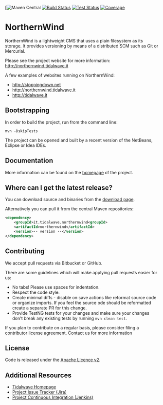 [![Maven Central](https://img.shields.io/maven-central/v/it.tidalwave.northernwind/northernwind.svg)
[![Build Status](https://img.shields.io/jenkins/s/http/services.tidalwave.it/ci/job/NorthernWind_Build_from_Scratch.svg)](http://services.tidalwave.it/ci/view/NorthernWind)
[![Test Status](https://img.shields.io/jenkins/t/http/services.tidalwave.it/ci/job/NorthernWind.svg)](http://services.tidalwave.it/ci/view/NorthernWind)
[![Coverage](https://img.shields.io/jenkins/c/http/services.tidalwave.it/ci/job/NorthernWind.svg)](http://services.tidalwave.it/ci/view/NorthernWind)

NorthernWind
================================

NorthernWind is a lightweight CMS that uses a plain filesystem as its storage. It provides versioning by means of
a distributed SCM such as Git or Mercurial.

Please see the project website for more information: http://northernwind.tidalwave.it

A few examples of websites running on NorthernWind:

* http://stoppingdown.net
* http://northernwind.tidalwave.it
* http://tidalwave.it


Bootstrapping
-------------

In order to build the project, run from the command line:

```mvn -DskipTests```

The project can be opened and built by a recent version of the NetBeans, Eclipse or Idea IDEs.


Documentation
-------------

More information can be found on the [homepage](http://tidalwave.tidalwave.it/northernwind) of the project.


Where can I get the latest release?
-----------------------------------

You can download source and binaries from the [download page](https://bitbucket.org/tidalwave/northernwind-src/src).

Alternatively you can pull it from the central Maven repositories:

```xml
<dependency>
    <groupId>it.tidalwave.northernwind<groupId>
    <artifactId>northernwind</artifactId>
    <version>-- version --</version>
</dependency>
```


Contributing
------------

We accept pull requests via Bitbucket or GitHub.

There are some guidelines which will make applying pull requests easier for us:

* No tabs! Please use spaces for indentation.
* Respect the code style.
* Create minimal diffs - disable on save actions like reformat source code or organize imports. If you feel the source
  ode should be reformatted create a separate PR for this change.
* Provide TestNG tests for your changes and make sure your changes don't break any existing tests by running
```mvn clean test```.

If you plan to contribute on a regular basis, please consider filing a contributor license agreement. Contact us for
 more information


License
-------

Code is released under the [Apache Licence v2](https://www.apache.org/licenses/LICENSE-2.0.txt).


Additional Resources
--------------------

* [Tidalwave Homepage](http://tidalwave.it)
* [Project Issue Tracker (Jira)](http://services.tidalwave.it/jira/browse/NW)
* [Project Continuous Integration (Jenkins)](http://services.tidalwave.it/ci/view/NorthernWind)
